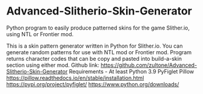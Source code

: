 # Advanced-Slitherio-Skin-Generator
Python program to easily produce patterned skins for the game Slither.io, using NTL or Frontier mod.

This is a skin pattern generator written in Python for Slither.io.
You can generate random patterns for use with NTL mod or Frontier mod.
Program returns character codes that can be copy and pasted into build-a-skin section using either mod. 
Github link: https://github.com/zultone/Advanced-Slitherio-Skin-Generator
Requirements - At least Python 3.9
PyFiglet
Pillow 
https://pillow.readthedocs.io/en/stable/installation.html
https://pypi.org/project/pyfiglet/
https://www.python.org/downloads/
